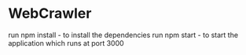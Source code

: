 # WebCrawler

run npm install - to install the dependencies
run npm start - to start the application which runs at port 3000
